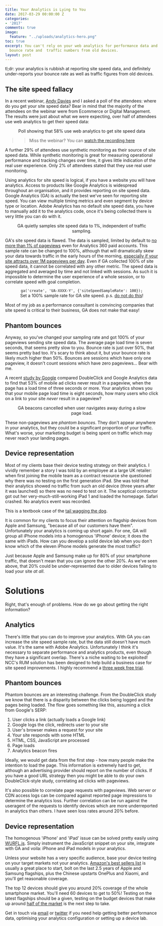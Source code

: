```yaml
---
title: Your Analytics is Lying to You
date: 2017-03-29 00:00:00 Z
categories:
- '2017'
comments: true
image:
  feature: "../uploads/analytics-hero.png"
toc: true
excerpt: You can't rely on your web analytics for performance data and it's understating
  bounce rate and  traffic numbers from old devices.
layout: post
---
```


tl;dr: your analytics is rubbish at reporting site speed data, and definitely under-reports your bounce rate as well as traffic figures from old devices.

## The site speed fallacy

In a recent webinar, [Andy Davies](https://twitter.com/AndyDavies) and I asked a poll of the attendees: where do you get your site speed data? Bear in mind that the majority of the attendees on the webinar were from Ecommerce or Digital Management. The results were just about what we were expecting, over half of attendees use web analytics to get their speed data:

<figure align="center">
<img style="max-width:80%;" class="resp" data-width="80" data-src="https://webperf.ninja/uploads/poll-analytics.png"/>
<figcaption>Poll showing that 58% use web analytics to get site speed data</figcaption>
</figure>

> > Miss the webinar? You can [watch the recording here](https://attendee.gotowebinar.com/recording/224707572878182658)

A further 29% of attendees use synthetic monitoring as their source of site speed data. While synthetic monitoring is great for measuring operational performance and tracking changes over time, it gives little indication of the real user experience. Only 2% of attendees stated that they use real user monitoring.

Using analytics for site speed is logical, if you have a website you will have analytics. Access to products like Google Analytics is widespread throughout an organisation, and it provides reporting on site speed data. Google Analytics (GA) is actually the best we've seen for reporting site speed. You can view multiple timing metrics and even segment by device type or location. Adobe Analytics has no default site speed data, you have to manually add it to the analytics code, once it's being collected there is very little you can do with it.

<figure align="center">
<img style="max-width:80%;" s class="resp" data-width="80" data-src="https://webperf.ninja/uploads/ga-speed-sampling.png"/>
<figcaption>GA quietly samples site speed data to 1%, independent of traffic sampling.</figcaption>
</figure>

GA's site speed data is flawed. The data is sampled, limited by default to [no more than 1% of pageviews](https://developers.google.com/analytics/devguides/collection/analyticsjs/field-reference#siteSpeedSampleRate) even for Analytics 360 paid accounts. This sample rate can be changed to 100%, although that will dramatically skew your data towards traffic in the early hours of the morning, [especially if your site attracts over 1M pageviews per day](https://developers.google.com/analytics/devguides/collection/analyticsjs/user-timings#sampling_considerations). Even if GA collected 100% of site speed data, it cannot be correlated with any other metric. The speed data is aggregated and averaged by time and not linked with sessions. As such it is impossible to determine the user experience of a whole session, or to correlate speed with goal completion.

<figure align="center">
<code>ga('create', 'UA-XXXX-Y', {'siteSpeedSampleRate': 100});</code>
<figcaption>Set a 100% sample rate for GA site speed. p.s. <a href='https://developers.google.com/analytics/devguides/collection/analyticsjs/user-timings#sampling_considerations' >do not do this</a>!</figcaption>
</figure>

Most of my job as a performance consultant is convincing companies that site speed is critical to their business, GA does not make that easy!

## Phantom bounces

Anyway, so you've changed your sampling rate and got 100% of your pageviews sending site speed data. The average page load time is seven seconds, that seems pretty slow to you. Bounce rate is just over 50%, that seems pretty bad too.
It's scary to think about it, but your bounce rate is likely much higher than 50%. Bounces are sessions which have only one pageview, it doesn't count sessions which have zero pageviews... Bear with me.

A recent [study by Google](https://www.doubleclickbygoogle.com/articles/mobile-speed-matters/) compared DoubleClick and Google Analytics data to find that 53% of mobile ad clicks never result in a pageview, when the page has a load time of three seconds or more. Your analytics shows you that your mobile page load time is eight seconds, how many users who click on a link to your site *never* result in a pageview?

<figure align="center">
<img style="max-width:80%;"  class="resp" data-width="80" data-src="https://webperf.ninja/uploads/ga_cancelled.png"/>
<figcaption>GA beacons cancelled when user navigates away during a slow page load.</figcaption>
</figure>

These non-pageviews are *phantom bounces*. They don't appear anywhere in your analytics, but they could be a significant proportion of your traffic. What's worse, your marketing budget is being spent on traffic which may never reach your landing pages.

## Device representation

Most of my clients base their device testing strategy on their analytics. I vividly remember a story I was told by an employee at a large UK retailer: when first joining the mobile team as a contract resource she questioned why there was no testing on the first generation iPad. She was told that their analytics showed no traffic from such an old device (three years after it was launched) so there was no need to test on it. The sceptical contractor got out her very-much-still-working iPad 1 and loaded the homepage. Safari crashed. No analytics event was recorded.

This is a textbook case of the [tail wagging the dog](https://en.wiktionary.org/wiki/tail_wagging_the_dog).

It is common for my clients to focus their attention on flagship devices from Apple and Samsung, "because all of our customers have them". Unfortunately your analytics is coming up short again. For one, GA will group all iPhone models into a homogenous 'iPhone' device; it does the same with iPads. How can you develop a solid device lab when you don't know which of the eleven iPhone models generate the most traffic?

Just because Apple and Samsung make up for 80% of your smartphone traffic, that doesn't mean that you can ignore the other 20%. As we've seen above, that 20% could be under-represented due to older devices failing to load your site *at all*.

# Solutions

Right, that's enough of problems. How do we go about getting the right information?

## Analytics

There's little that you can do to improve your analytics. With GA you can increase the site speed sample rate, but the data still doesn't have much value. It's the same with Adobe Analytics. Unfortunately I think it's necessary to separate performance and analytics products, even though they have a significant overlap. There's a niche waiting to be exploited! NCC's RUM solution has been designed to help build a business case for site speed improvements. I highly recommend a [three week free trial](https://www.nccgroup.trust/rum-webinar/).

## Phantom bounces

Phantom bounces are an interesting challenge. From the DoubleClick study we know that there is a disparity between the clicks being logged and the pages being loaded. The flow goes something like this, assuming a click from Google's SERP:

 1. User clicks a link (actually loads a Google link)
 2. Google logs the click, redirects user to your site
 3. User's browser makes a request for your site
 4. Your site responds with some HTML
 5. HTML, CSS, JavaScript are processed
 6. Page loads
 7. Analytics beacon fires

 Ideally, we would get data from the first step - how many people make the intention to load the page. This information is extremely hard to get, although an advertising provider should report on the number of clicks. If you have a good URL strategy then you might be able to do your own DoubleClick-style study, correlating ad clicks with pageviews.

 It's also possible to correlate page requests with pageviews. Web server or CDN access logs can be compared against reported page impressions to determine the analytics loss. Further correlation can be run against the useragent of the requests to identify devices which are more underreported in analytics than others. I have seen loss rates around 20% before.

## Device representation

The homogenous 'iPhone' and 'iPad' issue can be solved pretty easily using [WURFL.js](https://web.wurfl.io/#wurfl-js). Simply instrument the JavaScript snippet on your site, integrate with GA and voila: iPhone and iPad models in your analytics.

Unless your website has a very specific audience, base your device testing on your target markets not your analytics. [Amazon's best sellers list](https://www.amazon.co.uk/Best-Sellers-Electronics-Mobile-Phones-Smartphones/zgbs/electronics/5362060031/ref=zg_bs_nav_ce_3_1340509031) is usually a great place to start, bolt on the last 2.5 years of Apple and Samsung flagships, plus the Chinese upstarts OnePlus and Xiaomi, and you'll get reasonable coverage.

The top 12 devices should give you around 20% coverage of the whole smartphone market. You'll need 60 devices to get to 50%! Testing on the latest flagships should be a given, testing on the budget devices that make up around [half of the market](http://opensignal.com/reports/2015/08/android-fragmentation/) is the next step to take.

Get in touch via [email](mailto:simon@hearne.me) or [twitter](https://twitter.com/simonhearne) if you need help getting better performance data, optimising your analytics configuration or setting up a device lab.